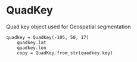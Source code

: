 QuadKey
=======

Quad key object used for Geospatial segmentation


    quadkey = QuadKey(-105, 50, 17)
		quadkey.lat
		quadkey.lon
		copy = QuadKey.from_str(quadkey.key)
